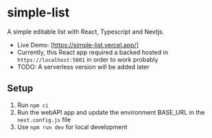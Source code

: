 # simple-list

A simple editable list with React, Typescript and Nextjs.

- Live Demo: [https://simple-list.vercel.app/]
- Currently, this React app required a backed hosted in `https://localhost:5001` in order to work probably
- TODO: A serverless version will be added later

## Setup

1. Run `npm ci`
2. Run the webAPI app and update the environment BASE_URL in the `next.config.js` file
3. Use `npm run dev` for local development
